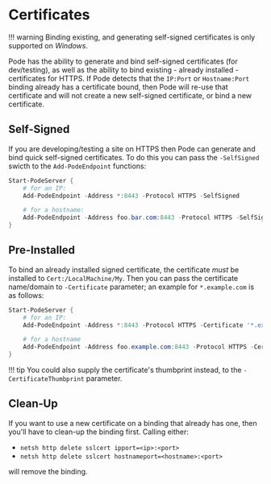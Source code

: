 # Certificates

!!! warning
    Binding existing, and generating self-signed certificates is only supported on *Windows*.

Pode has the ability to generate and bind self-signed certificates (for dev/testing), as well as the ability to bind existing - already installed - certificates for HTTPS. If Pode detects that the `IP:Port` or `Hostname:Port` binding already has a certificate bound, then Pode will re-use that certificate and will not create a new self-signed certificate, or bind a new certificate.

## Self-Signed

If you are developing/testing a site on HTTPS then Pode can generate and bind quick self-signed certificates. To do this you can pass the `-SelfSigned` swicth to the `Add-PodeEndpoint` functions:

```powershell
Start-PodeServer {
    # for an IP:
    Add-PodeEndpoint -Address *:8443 -Protocol HTTPS -SelfSigned

    # for a hostname:
    Add-PodeEndpoint -Address foo.bar.com:8443 -Protocol HTTPS -SelfSigned
}
```

## Pre-Installed

To bind an already installed signed certificate, the certificate *must* be installed to `Cert:/LocalMachine/My`. Then you can pass the certificate name/domain to `-Certificate` parameter; an example for `*.example.com` is as follows:

```powershell
Start-PodeServer {
    # for an IP:
    Add-PodeEndpoint -Address *:8443 -Protocol HTTPS -Certificate '*.example.com'

    # for a hostname
    Add-PodeEndpoint -Address foo.example.com:8443 -Protocol HTTPS -Certificate '*.example.com'
}
```

!!! tip
    You could also supply the certificate's thumbprint instead, to the `-CertificateThumbprint` parameter.

## Clean-Up

If you want to use a new certificate on a binding that already has one, then you'll have to clean-up the binding first. Calling either:

* `netsh http delete sslcert ipport=<ip>:<port>`
* `netsh http delete sslcert hostnameport=<hostname>:<port>`

will remove the binding.
